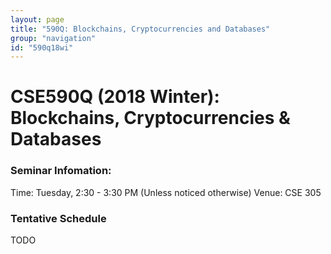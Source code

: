 ```yaml
---
layout: page
title: "590Q: Blockchains, Cryptocurrencies and Databases"
group: "navigation"
id: "590q18wi"
---
```


# CSE590Q (2018 Winter): Blockchains, Cryptocurrencies & Databases

### Seminar Infomation:  
Time: Tuesday, 2:30 - 3:30 PM (Unless noticed otherwise)
Venue: CSE 305

### Tentative Schedule

TODO

